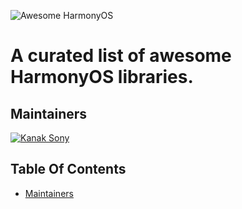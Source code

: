 ![Awesome HarmonyOS](https://raw.githubusercontent.com/sindresorhus/awesome/main/media/logo.svg)

# A curated list of awesome HarmonyOS libraries.

## Maintainers
[![Kanak Sony](https://avatars.githubusercontent.com/u/6097596?s=64)](https://github.com/kanaksony)

## Table Of Contents
* [Maintainers](#Maintainers)
